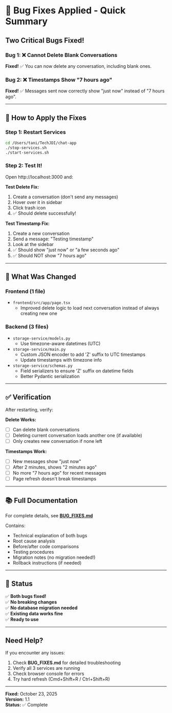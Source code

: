 # 🐛 Bug Fixes Applied - Quick Summary

## Two Critical Bugs Fixed!

### Bug 1: ❌ Cannot Delete Blank Conversations
**Fixed!** ✅ You can now delete any conversation, including blank ones.

### Bug 2: ❌ Timestamps Show "7 hours ago" 
**Fixed!** ✅ Messages sent now correctly show "just now" instead of "7 hours ago".

---

## 🚀 How to Apply the Fixes

### Step 1: Restart Services
```bash
cd /Users/tani/TechJDI/chat-app
./stop-services.sh
./start-services.sh
```

### Step 2: Test It!
Open http://localhost:3000 and:

**Test Delete Fix:**
1. Create a conversation (don't send any messages)
2. Hover over it in sidebar
3. Click trash icon
4. ✅ Should delete successfully!

**Test Timestamp Fix:**
1. Create a new conversation
2. Send a message: "Testing timestamp"
3. Look at the sidebar
4. ✅ Should show "just now" or "a few seconds ago"
5. ✅ Should NOT show "7 hours ago"

---

## 📝 What Was Changed

### Frontend (1 file)
- `frontend/src/app/page.tsx`
  - Improved delete logic to load next conversation instead of always creating new one

### Backend (3 files)
- `storage-service/models.py`
  - Use timezone-aware datetimes (UTC)
- `storage-service/main.py`
  - Custom JSON encoder to add 'Z' suffix to UTC timestamps
  - Update timestamps with timezone info
- `storage-service/schemas.py`
  - Field serializers to ensure 'Z' suffix on datetime fields
  - Better Pydantic serialization

---

## ✅ Verification

After restarting, verify:

**Delete Works:**
- [ ] Can delete blank conversations
- [ ] Deleting current conversation loads another one (if available)
- [ ] Only creates new conversation if none left

**Timestamps Work:**
- [ ] New messages show "just now"
- [ ] After 2 minutes, shows "2 minutes ago"
- [ ] No more "7 hours ago" for recent messages
- [ ] Page refresh doesn't break timestamps

---

## 📚 Full Documentation

For complete details, see **[BUG_FIXES.md](./BUG_FIXES.md)**

Contains:
- Technical explanation of both bugs
- Root cause analysis
- Before/after code comparisons
- Testing procedures
- Migration notes (no migration needed!)
- Rollback instructions (if needed)

---

## 🎉 Status

✅ **Both bugs fixed!**  
✅ **No breaking changes**  
✅ **No database migration needed**  
✅ **Existing data works fine**  
✅ **Ready to use**

---

## Need Help?

If you encounter any issues:
1. Check **BUG_FIXES.md** for detailed troubleshooting
2. Verify all 3 services are running
3. Check browser console for errors
4. Try hard refresh (Cmd+Shift+R / Ctrl+Shift+R)

---

**Fixed:** October 23, 2025  
**Version:** 1.1  
**Status:** ✅ Complete
